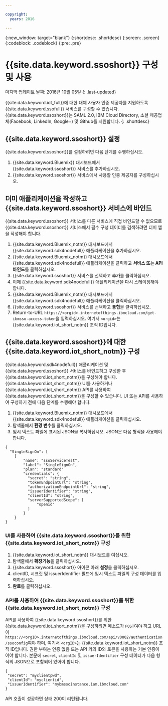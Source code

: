 ```yaml
---

copyright:
  years: 2016

---
```


{:new_window: target="blank"}
{:shortdesc: .shortdesc}
{:screen: .screen}
{:codeblock: .codeblock}
{:pre: .pre}

# {{site.data.keyword.ssoshort}} 구성 및 사용
마지막 업데이트 날짜: 2016년 10월 05일
{: .last-updated}

{{site.data.keyword.iot_full}}에 대한 대체 사용자 인증 제공자를 지원하도록 {{site.data.keyword.ssofull}} 서비스를 구성할 수 있습니다. {{site.data.keyword.ssoshort}}는 SAML 2.0, IBM Cloud Directory, 소셜 제공업체(Facebook, LinkedIn, Google+) 및 Github를 지원합니다.
{: .shortdesc}

## {{site.data.keyword.ssoshort}} 설정

{{site.data.keyword.ssoshort}}를 설정하려면 다음 단계를 수행하십시오.

1. {{site.data.keyword.Bluemix}} 대시보드에서 {{site.data.keyword.ssoshort}} 서비스를 추가하십시오.
2. {{site.data.keyword.ssoshort}} 서비스에서 사용할 인증 제공자를 구성하십시오.

## 더미 애플리케이션을 작성하고 {{site.data.keyword.ssoshort}} 서비스에 바인드

{{site.data.keyword.ssoshort}} 서비스를 다른 서비스에 직접 바인드할 수 없으므로 {{site.data.keyword.ssoshort}} 서비스에서 필수 구성 데이터를 검색하려면 더미 앱을 작성해야 합니다.

1. {{site.data.keyword.Bluemix_notm}} 대시보드에서 {{site.data.keyword.sdk4nodefull}} 애플리케이션을 추가하십시오.
2. {{site.data.keyword.Bluemix_notm}} 대시보드에서 {{site.data.keyword.sdk4nodefull}} 애플리케이션을 클릭하고 **서비스 또는 API 바인드**를 클릭하십시오.
3. {{site.data.keyword.ssoshort}} 서비스를 선택하고 **추가**를 클릭하십시오.
4. 이제 {{site.data.keyword.sdk4nodefull}} 애플리케이션을 다시 스테이징해야 합니다.
5. {{site.data.keyword.Bluemix_notm}} 대시보드에서 {{site.data.keyword.sdk4nodefull}} 애플리케이션을 클릭하십시오.
6. {{site.data.keyword.ssoshort}} 서비스를 선택하고 **통합**을 클릭하십시오.
7. Return-to-URL `https://<orgid>.internetofthings.ibmcloud.com/get-ibmsso-access-token`을 입력하십시오. 여기서 `<orgid>`는 {{site.data.keyword.iot_short_notm}} 조직 ID입니다.

## {{site.data.keyword.ssoshort}}에 대한 {{site.data.keyword.iot_short_notm}} 구성

{{site.data.keyword.sdk4nodefull}} 애플리케이션 및 {{site.data.keyword.ssoshort}} 서비스를 바인드하고 구성한 후 {{site.data.keyword.iot_short_notm}}을 구성해야 합니다. {{site.data.keyword.iot_short_notm}} UI를 사용하거나 {{site.data.keyword.iot_short_notm}} API를 사용하여 {{site.data.keyword.iot_short_notm}}을 구성할 수 있습니다. UI 또는 API를 사용하여 구성하기 전에 다음 단계를 수행해야 합니다.

1. {{site.data.keyword.Bluemix_notm}} 대시보드에서 {{site.data.keyword.sdk4nodefull}} 애플리케이션을 클릭하십시오.
2. 탐색줄에서 **환경 변수**를 클릭하십시오.
3. 임시 텍스트 파일에 표시된 JSON을 복사하십시오. JSON은 다음 형식을 사용해야 합니다.
```
{
  "SingleSignOn": [
    {
        "name": "ssoServiceTest",
        "label": "SingleSignOn",
        "plan": "standard"
        "credentials": {
          "secret": "string",
          "tokenEndpointUrl": "string",
          "authorizationEndpointUrl": "string",
          "issuerIdentifier": "string",
          "clientId": "string",
          "serverSupportedScope": [
              "openid"
          ]
        }
    }
}
```

### UI를 사용하여 {{site.data.keyword.ssoshort}}를 위한 {{site.data.keyword.iot_short_notm}} 구성

1. {{site.data.keyword.iot_short_notm}} 대시보드를 여십시오.
2. 탐색줄에서 **확장기능**을 클릭하십시오.
3. {{site.data.keyword.ssoshort}} 아이콘 아래 **설정**을 클릭하십시오.
4. clientID, 시크릿 및 issuerIdentifier 필드에 임시 텍스트 파일의 구성 데이터를 입력하십시오.
5. **완료**를 클릭하십시오.

### API를 사용하여 {{site.data.keyword.ssoshort}}를 위한 {{site.data.keyword.iot_short_notm}} 구성

API를 사용하여 {{site.data.keyword.ssoshort}}를 위한 {{site.data.keyword.iot_short_notm}}을 구성하려면 메소드가 `POST`여야 하고 URL이 `https://<orgID>.internetofthings.ibmcloud.com/api/v0002/authentication/ssoconfig`여야 하며, 여기서 `<orgID>`는 {{site.data.keyword.iot_short_notm}} 조직 ID입니다. 권한 부여는 인증 없음 또는 API 키의 ID와 토큰을 사용하는 기본 인증이어야 합니다. 본문에 `secret`, `clientId` 및 `issuerIdentifier` 구성 데이터가 다음 형식의 JSON으로 포함되어 있어야 합니다.
```
{
 "secret": "myclientpwd",
 "clientId": "myclientid",
 "issuerIdentifier": "mybmssoinstance.iam.ibmcloud.com"
}
```

API 호출이 성공하면 상태 200이 리턴됩니다.
